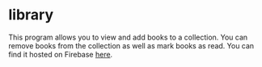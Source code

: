 # library

This program allows you to view and add books to a collection. You can remove books from the collection as well as mark books as read.
You can find it hosted on Firebase [here](https://library-ca4ad.web.app/).
